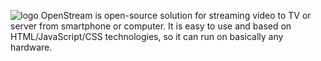 ![logo](https://raw.githubusercontent.com/SamuelTulach/OpenStream/master/Other/logo_export.png)
OpenStream is open-source solution for streaming video to TV or server from smartphone or computer. It is easy to use and based on HTML/JavaScript/CSS technologies, so it can run on basically any hardware.